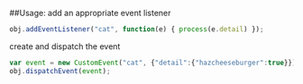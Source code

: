 ##Usage:
add an appropriate event listener  
```javascript
obj.addEventListener("cat", function(e) { process(e.detail) });
```
create and dispatch the event  
```javascript
var event = new CustomEvent("cat", {"detail":{"hazcheeseburger":true}});  
obj.dispatchEvent(event);  
```

